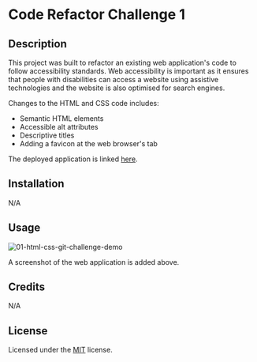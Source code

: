 # Code Refactor Challenge 1


## Description 

This project was built to refactor an existing web application's code to follow accessibility standards. Web accessibility is important as it ensures that people with disabilities can access a website using assistive technologies and the website is also optimised for search engines. 

Changes to the HTML and CSS code includes:

* Semantic HTML elements
* Accessible alt attributes
* Descriptive titles
* Adding a favicon at the web browser's tab  

The deployed application is linked [here](https://kautharamin.github.io/Code-Refactor-Challenge-1/).

## Installation

N/A

## Usage 

![01-html-css-git-challenge-demo](https://user-images.githubusercontent.com/106407959/204661636-fa2c302e-ba5e-42ad-ab4a-637f40e481cf.png)

A screenshot of the web application is added above.

## Credits

N/A

## License

Licensed under the [MIT](LICENSE) license.
